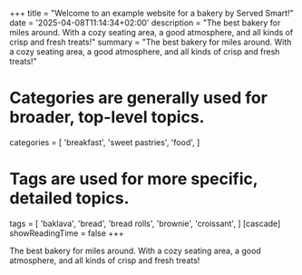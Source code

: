 +++
title = "Welcome to an example website for a bakery by Served Smart!"
date = '2025-04-08T11:14:34+02:00'
description = "The best bakery for miles around. With a cozy seating area, a good atmosphere, and all kinds of crisp and fresh treats!"
summary = "The best bakery for miles around. With a cozy seating area, a good atmosphere, and all kinds of crisp and fresh treats!"
# Categories are generally used for broader, top-level topics.
categories = [
 'breakfast',
 'sweet pastries',
 'food',
]
# Tags are used for more specific, detailed topics.
tags = [
 'baklava',
 'bread',
 'bread rolls',
 'brownie',
 'croissant',
]
[cascade]
showReadingTime = false
+++

The best bakery for miles around. With a cozy seating area, a good atmosphere, and all kinds of crisp and fresh treats!
